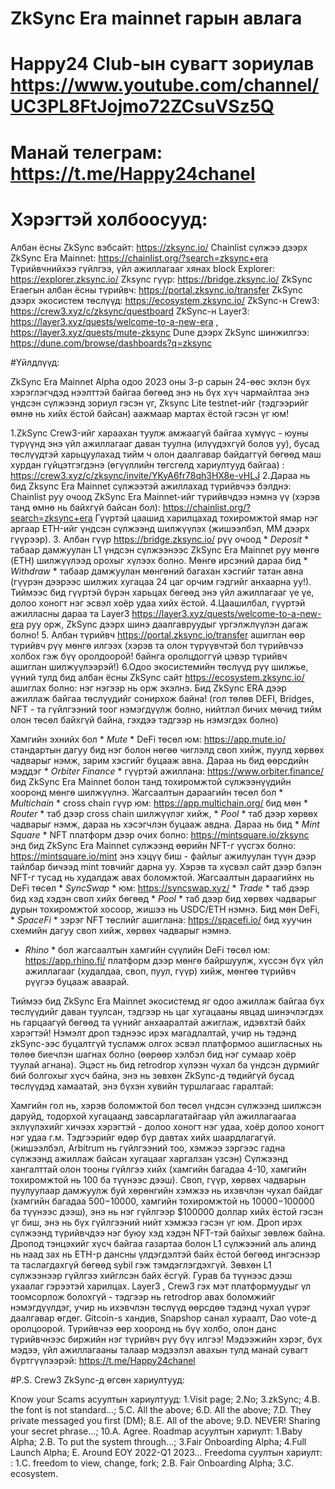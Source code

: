 # ZkSync Era mainnet гарын авлага

# Happy24 Club-ын сувагт зориулав https://www.youtube.com/channel/UC3PL8FtJojmo72ZCsuVSz5Q

# Манай телеграм: https://t.me/Happy24chanel

# Хэрэгтэй холбоосууд:
Албан ёсны ZkSync вэбсайт: https://zksync.io/
Chainlist сүлжээ дээрх ZkSync Era Mainnet: https://chainlist.org/?search=zksync+era
Түрийвчнийхээ гүйлгээ, үйл ажиллагааг хянах block Explorer: https://explorer.zksync.io/
Zksync гүүр: https://bridge.zksync.io/
ZkSync Eraегын албан ёсны түрийвч: https://portal.zksync.io/transfer
ZkSync дээрх экосистем төслүүд: https://ecosystem.zksync.io/
ZkSync-н Crew3: https://crew3.xyz/c/zksync/questboard
ZkSync-н Layer3: https://layer3.xyz/quests/welcome-to-a-new-era , https://layer3.xyz/quests/mute-zksync
Dune дээрх ZkSync шинжилгээ: https://dune.com/browse/dashboards?q=zksync

#Үйлдлүүд:

ZkSync Era Mainnet Alpha одоо 2023 оны 3-р сарын 24-өөс эхлэн бүх хэрэглэгчдэд нээлттэй байгаа бөгөөд энэ нь бүх хүч чармайлтаа энэ үндсэн сүлжээнд зориул гэсэн үг,
Zksync Lite testnet-ийг (тэдгээрийг өмнө нь хийх ёстой байсан) аажмаар мартах ёстой гэсэн үг юм!

1.ZkSync Crew3-ийг хараахан туулж амжаагүй байгаа хүмүүс - юуны түрүүнд  энэ үйл ажиллагааг даван туулна (илүүдэхгүй болов уу), бусад төслүүдтэй харьцуулахад тийм ч олон даалгавар байдаггүй бөгөөд маш хурдан гүйцэтгэгдэнэ (өгүүллийн төгсгөлд хариултууд байгаа) : https://crew3.xyz/c/zksync/invite/YKyA6fr78qh3HX8e-vHLJ
2.Дараа нь бид Zksync Era Mainnet сүлжээтэй ажиллахад түрийвчээ бэлднэ:
Chainlist руу очоод ZkSync Era Mainnet-ийг түрийвчдээ нэмнэ үү (хэрэв танд өмнө нь байхгүй байсан бол): https://chainlist.org/?search=zksync+era
Гүүртэй цаашид харилцахад тохиромжтой ямар нэг аргаар ETH-ийг үндсэн сүлжээнд шилжүүлэх (жишээлбэл, ММ дээрх гүүрээр).
3. Албан гүүр https://bridge.zksync.io/ рүү очоод * *Deposit* * табаар дамжуулан L1 үндсэн сүлжээнээс ZkSync Era Mainnet руу мөнгө (ETH) шилжүүлээд орохыг хүлээх болно. Мөнгө ирсэний дараа бид * *Withdraw* * табаар дамжуулан мөнгөний багахан хэсгийг татан авна (гүүрэн дээрээс шилжих хугацаа 24 цаг орчим гэдгийг анхаарна уу!). Тиймээс бид гүүртэй бүрэн харьцах бөгөөд энэ үйл ажиллагааг үе үе, долоо хоногт нэг эсвэл хоёр удаа хийх ёстой.
4.Цаашилбал, гүүртэй ажилласны дараа та Layer3 https://layer3.xyz/quests/welcome-to-a-new-era руу орж, ZkSync дээрх шинэ даалгавруудыг үргэлжлүүлэн дагаж болно!
5. Албан түрийвч https://portal.zksync.io/transfer ашиглан өөр түрийвч рүү мөнгө илгээх (хэрэв та олон түрүүвчтэй бол түрийвчээ холбох гэж бүү оролдоорой! байнга оролцдоггүй цэвэр түрийвч ашиглан шилжүүлээрэй!)
6.Одоо экосистемийн төслүүд рүү шилжье, үүний тулд бид албан ёсны ZkSync сайт https://ecosystem.zksync.io/ ашиглах болно: нэг нэгээр нь орж эхэлнэ. Бид ZkSync ERA дээр ажиллаж байгаа төслүүдийг сонирхож байна! (гол төлөв DEFI, Bridges, NFT - та гүйлгээний тоог нэмэгдүүлж болно, нийтлэл бичих мөчид тийм олон төсөл байхгүй байна, гэхдээ тэдгээр нь нэмэгдэх болно)

Хамгийн эхнийх  бол * *Mute* * DeFi төсөл юм: https://app.mute.io/ стандартын дагуу бид нэг болон нөгөө чиглэлд своп хийж, пуулд хөрвөх чадварыг нэмж, зарим хэсгийг буцааж авна.
Дараа нь бид өөрсдийн мэддэг * *Orbiter Finance* * гүүртэй ажиллана: https://www.orbiter.finance/ бид ZkSync Era Mainnet болон танд тохиромжтой сүлжээнүүдийн хооронд мөнгө шилжүүлнэ.
Жагсаалтын дараагийн төсөл бол * *Multichain* * cross chain гүүр юм: https://app.multichain.org/ бид мөн * *Router* * таб дээр cross chain шилжүүлэг хийж, * *Pool* * таб дээр хөрвөх чадварыг нэмж, дараа нь хэсэгчлэн буцааж авдна.
Дараа нь бид * *Mint Square* * NFT платформ дээр очих болно: https://mintsquare.io/zksync энд бид ZkSync Era Mainnet сүлжээнд өөрийн NFT-г үүсгэх болно: https://mintsquare.io/mint энэ хэцүү биш - файлыг ажилуулан түүн дээр тайлбар бичээд mint товчийг дарна уу. Хэрэв та хүсвэл сайт дээр бэлэн NFT-г тусад нь худалдаж авах боломжтой.
Жагсаалтын дараагийнх нь DeFi төсөл * *SyncSwap* * юм: https://syncswap.xyz/ * *Trade* * таб дээр бид хэд хэдэн своп хийх бөгөөд * *Pool* * таб дээр бид хөрвөх чадварыг дурын тохиромжтой хосоор, жишээ нь USDC/ETH нэмнэ.
Бид мөн DeFi, * *SpaceFi* *  зэрэг NFT төслийг ашиглана: https://spacefi.io/ бид хуучин схемийн дагуу своп хийж, хөрвөх чадварыг нэмнэ.
* *Rhino* * бол жагсаалтын хамгийн сүүлийн DeFi төсөл юм: https://app.rhino.fi/ платформ дээр мөнгө байршуулж, хүссэн бүх үйл ажиллагааг (худалдаа, своп, пуул, гүүр) хийж, мөнгөө түрийвч рүүгээ буцааж аваарай.

Тиймээ бид ZkSync Era Mainnet экосистемд яг одоо ажиллаж байгаа бүх төслүүдийг даван туулсан, тэдгээр нь цаг хугацааны явцад шинэчлэгдэх нь гарцаагүй бөгөөд та үүнийг анхааралтай ажиглаж, идэвхтэй байх хэрэгтэй! Нэмэлт дроп тэднээс ирэх магадлалтай, учир нь тэдэнд zkSync-ээс буцалтгүй тусламж олгох эсвэл платформоо ашигласных нь төлөө биечлэн шагнах болно (өөрөөр хэлбэл бид нэг сумаар хоёр туулай агнана). Эцэст нь бид retrodrop хүлээн чухал ба үндсэн дүрмийг бий болгохыг хүсч байна, энэ нь зөвхөн ZkSync-д төдийгүй бусад төслүүдэд хамаатай, энэ бүхэн хувийн туршлагаас гаралтай:

Хамгийн гол нь, хэрэв боломжтой бол төсөл үндсэн сүлжээнд шилжсэн даруйд, тодорхой хугацаанд завсарлагатайгаар үйл ажиллагаагаа эхлүүлэхийг хичээх хэрэгтэй - долоо хоногт нэг удаа, хоёр долоо хоногт нэг удаа г.м. Тэдгээрийг өдөр бүр давтах хийх шаардлагагүй.(жишээлбэл, Arbitrum нь гүйлгээний тоо, хэмжээ зэргээс гадна сүлжээнд ажиллаж байсан хугацааг харгалзан үзсэн)
Сүлжээнд хангалттай олон тооны гүйлгээ хийх (хамгийн багадаа 4-10, хамгийн тохиромжтой нь 100 ба түүнээс дээш).
Своп, гүүр, хөрвөх чадварын пуулуупаар дамжуулж буй хөрөнгийн хэмжээ нь ихэвчлэн чухал байдаг (хамгийн багадаа $500-$10000, хамгийн тохиромжтой нь $10000-$100000 ба түүнээс дээш), энэ нь нэг гүйлгээр $100000 доллар хийх ёстой гэсэн үг биш, энэ нь бүх гүйлгээний нийт хэмжээ гэсэн үг юм. 
Дроп ирэх сүлжээнд түрийвчдээ нэг буюу хэд хэдэн NFT-тэй байхыг зөвлөж байна.
Дропод тэнцэхийг хүсч байгаа газартаа болон L1 сүлжээний аль алинд нь наад зах нь ETH-р дансны үлдэгдэлтэй байх ёстой бөгөөд ингэснээр та таслагдахгүй бөгөөд sybil гэж тэмдэглэгдэхгүй. Зөвхөн  L1 сүлжээнээр гүйлгээ хийглсэн байх ёсгүй. Гурав ба түүнээс дээш ухаалаг гэрээтэй харилцах.
Layer3 , Crew3 гэх мэт платформуудыг үл тоомсорлож болохгүй - тэдгээр нь retrodrop авах боломжийг нэмэгдүүлдэг, учир нь ихэвчлэн төслүүд өөрсдөө тэдэнд чухал үүрэг даалгавар өгдөг.
Gitcoin-s хандив, Snapshop санал хураалт, Dao vote-д  оролцоорой.
Түрийвчээ өөр хооронд нь бүү холбо, олон данс  түрийвчнээс биржийн нэг түрийвч рүү бүү илгээ!
Мэдээжийн хэрэг, бүх мэдээ, үйл ажиллагааны талаар мэдээлэл авахын тулд манай сувагт бүртгүүлээрэй: https://t.me/Happy24chanel


#P.S. Crew3 ZkSync-д өгсөн хариултууд:

Know your Scams асуултын хариултууд:
1.Visit page;
2.No;
3.zkSync;
4.B. the font is not standard...;
5.C. All the above;
6.D. All the above;
7.D. They private messaged you first (DM);
8.E. All of the above;
9.D. NEVER! Sharing your secret phrase...;
10.A. Agree.
Roadmap асуултын хариулт:
1.Baby Alpha;
2.B. To put the system through...;
3.Fair Onboarding Alpha;
4.Full Launch Alpha;
E. Around EOY 2022-Q1 2023...
Freedomа суултын хариулт: :
1.C. freedom to view, change, fork;
2.B. Fair Onboarding Alpha;
3.C. ecosystem.




